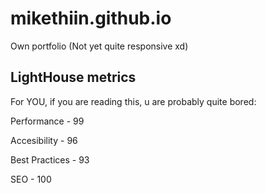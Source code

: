# mikethiin.github.io
Own portfolio (Not yet quite responsive xd)

## LightHouse metrics
For YOU, if you are reading this, u are probably quite bored:

Performance - 99

Accesibility - 96

Best Practices - 93

SEO - 100
